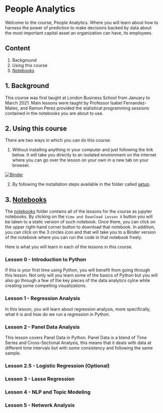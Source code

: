 # People Analytics



Welcome to the course, People Analytics. Where you will learn about how to harness the power of prediction to make decisions backed by data about the most important capital asset an organization can have, its employees.

## Content

1. Background
2. Using this course
3. [Notebooks](https://ramonprz01.github.io/people-analytics/notebooks/)


## 1. Background

This course was first taught at London Business School from January to March 2021. Main lessons were taught by Professor Isabel Fernandez-Mateo, and Ramon Perez provided the statistical programming sessions contained in the notebooks you are about to use.

## 2. Using this course
There are two ways in which you can do this course:
1. Without installing anything in your computer and just following the link below. It will take you directly to an isolated environment on the internet where you can go over the lesson on your own in a new tab on your browser.

[![Binder](https://mybinder.org/badge_logo.svg)](https://mybinder.org/v2/gh/ramonprz01/people-analytics/master)

2. By following the installation steps available in the folder called [setup](https://ramonprz01.github.io/people-analytics/setup/).


## 3. [Notebooks](https://ramonprz01.github.io/people-analytics/notebooks/)

The [notebooks](https://ramonprz01.github.io/people-analytics/notebooks/) folder contains all of the lessons for the course as jupyter notebooks. By clicking on the `View and Download Lesson X` button you will be taken to a static version of such notebook. Once there, you can click on the upper right-hand corner button to download that notebook. In addition, you can click on the 3 circles icon and that will take you to a Binder version of the notebook where you can run the code in that notebook freely.

Here is what you will learn in each of the lessons in this course.

### Lesson 0 - Introduction to Python

If this is your first time using Python, you will benefit from going through this lesson. Not only will you learn some of the basics of Python but you will also go through a few of the key pieces of the data analytics cylce while creating some compelling visualizations.

### Lesson 1 - Regression Analysis

In this lesson, you will learn about regression analysis, more specifically, what it is and how do we run a regression in Python.


### Lesson 2 - Panel Data Analysis

This lesson covers Panel Data in Python. Panel Data is a blend of Time Series and Cross-Sectional Analysis, this means that it deals with data at different time intervals but with some consistency and following the same sample.


### Lesson 2.5 - Logistic Regression (Optional)



### Lesson 3 - Lasso Regression



### Lesson 4 - NLP and Topic Modeling



### Lesson 5 - Network Analysis